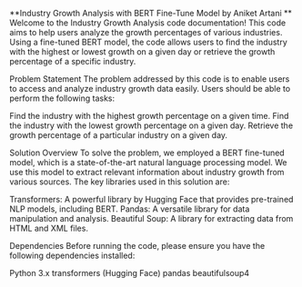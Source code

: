 **Industry Growth Analysis with BERT Fine-Tune Model by Aniket Artani
**
Welcome to the Industry Growth Analysis code documentation! This code aims to help users analyze the growth percentages of various industries. Using a fine-tuned BERT model, the code allows users to find the industry with the highest or lowest growth on a given day or retrieve the growth percentage of a specific industry.

Problem Statement
The problem addressed by this code is to enable users to access and analyze industry growth data easily. Users should be able to perform the following tasks:

Find the industry with the highest growth percentage on a given time.
Find the industry with the lowest growth percentage on a given day.
Retrieve the growth percentage of a particular industry on a given day.

Solution Overview
To solve the problem, we employed a BERT fine-tuned model, which is a state-of-the-art natural language processing model. We use this model to extract relevant information about industry growth from various sources. The key libraries used in this solution are:

Transformers: A powerful library by Hugging Face that provides pre-trained NLP models, including BERT.
Pandas: A versatile library for data manipulation and analysis.
Beautiful Soup: A library for extracting data from HTML and XML files.

Dependencies
Before running the code, please ensure you have the following dependencies installed:

Python 3.x
transformers (Hugging Face)
pandas
beautifulsoup4


